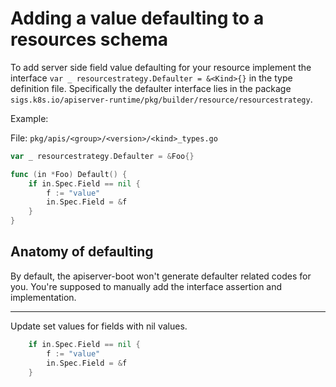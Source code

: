 # Adding a value defaulting to a resources schema

To add server side field value defaulting for your resource implement 
the interface `var _ resourcestrategy.Defaulter = &<Kind>{}`
in the type definition file. Specifically the defaulter interface lies
in the package `sigs.k8s.io/apiserver-runtime/pkg/builder/resource/resourcestrategy`.

Example:

File: `pkg/apis/<group>/<version>/<kind>_types.go`

```go
var _ resourcestrategy.Defaulter = &Foo{}

func (in *Foo) Default() {
	if in.Spec.Field == nil {
		f := "value"
		in.Spec.Field = &f
	}
}
```

## Anatomy of defaulting

By default, the apiserver-boot won't generate defaulter related codes for 
you. You're supposed to manually add the interface assertion and implementation.

---

Update set values for fields with nil values.

```go
	if in.Spec.Field == nil {
		f := "value"
		in.Spec.Field = &f
	}
```